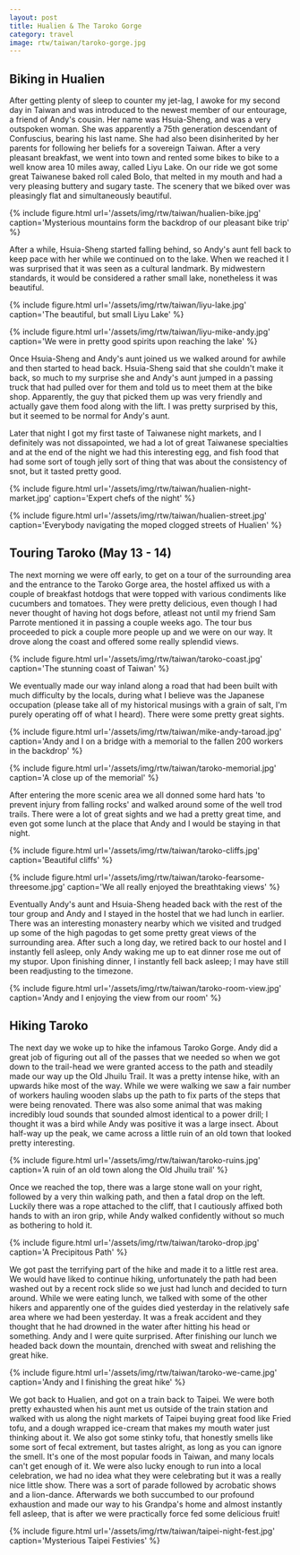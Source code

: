 ```yaml
---
layout: post
title: Hualien & The Taroko Gorge
category: travel
image: rtw/taiwan/taroko-gorge.jpg
---
```


## Biking in Hualien

After getting plenty of sleep to counter my jet-lag, I awoke for my
second day in Taiwan and was introduced to the newest member of our
entourage, a friend of Andy's cousin. Her name was Hsuia-Sheng, and
was a very outspoken woman. She was apparently a 75th generation
descendant of Confuscius, bearing his last name. She had also been
disinherited by her parents for following her beliefs for a sovereign
Taiwan. After a very pleasant breakfast, we went into town and rented
some bikes to bike to a well know area 10 miles away, called Liyu Lake. 
On our ride we got some great Taiwanese baked roll caled Bolo, that
melted in my mouth and had a very pleasing buttery and sugary taste.
The scenery that we biked over was pleasingly flat and simultaneously beautiful.

{% include figure.html url='/assets/img/rtw/taiwan/hualien-bike.jpg' caption='Mysterious mountains form the backdrop of our pleasant bike trip' %}

After a while, Hsuia-Sheng started falling behind, so Andy's aunt fell
back to keep pace with her while we continued on to the lake. When we
reached it I was surprised that it was seen as a cultural landmark. By
midwestern standards, it would be considered a rather small lake,
nonetheless it was beautiful.

{% include figure.html url='/assets/img/rtw/taiwan/liyu-lake.jpg' caption='The beautiful, but small Liyu Lake' %}

{% include figure.html url='/assets/img/rtw/taiwan/liyu-mike-andy.jpg' caption='We were in pretty good spirits upon reaching the lake' %}

Once Hsuia-Sheng and Andy's aunt joined us we walked around for awhile
and then started to head back. Hsuia-Sheng said that she couldn't make
it back, so much to my surprise she and Andy's aunt jumped in a
passing truck that had pulled over for them and told us to meet them
at the bike shop. Apparently, the guy that picked them up was very
friendly and actually gave them food along with the lift. I was pretty
surprised by this, but it seemed to be normal for Andy's aunt.

Later that night I got my first taste of Taiwanese night markets, and
I definitely was not dissapointed, we had a lot of great Taiwanese
specialties and at the end of the night we had this interesting egg,
and fish food that had some sort of tough jelly sort of thing that was
about the consistency of snot, but it tasted pretty good. 

{% include figure.html url='/assets/img/rtw/taiwan/hualien-night-market.jpg' caption='Expert chefs of the night' %}

{% include figure.html url='/assets/img/rtw/taiwan/hualien-street.jpg' caption='Everybody navigating the moped clogged streets of Hualien' %}

## Touring Taroko (May 13 - 14)

The next morning we were off early, to get on a tour of the
surrounding area and the entrance to the Taroko Gorge area, the hostel
affixed us with a couple of breakfast hotdogs that were topped with
various condiments like cucumbers and tomatoes. They were pretty
delicious, even though I had never thought of having hot dogs before,
atleast not until my friend Sam Parrote mentioned it in passing a
couple weeks ago. The tour bus proceeded to pick a couple more people
up and we were on our way. It drove along the coast and offered some
really splendid views.

{% include figure.html url='/assets/img/rtw/taiwan/taroko-coast.jpg' caption='The stunning coast of Taiwan' %}

We eventually made our way inland along a road that had been built
with much difficulty by the locals, during what I believe was the
Japanese occupation (please take all of my historical musings with a
grain of salt, I'm purely operating off of what I heard). There were
some pretty great sights.

{% include figure.html url='/assets/img/rtw/taiwan/mike-andy-taroad.jpg' caption='Andy and I on a bridge with a memorial to the fallen 200 workers in the backdrop' %}

{% include figure.html url='/assets/img/rtw/taiwan/taroko-memorial.jpg' caption='A close up of the memorial' %}

After entering the more scenic area we all donned some hard hats 'to
prevent injury from falling rocks' and walked around some of the well
trod trails. There were a lot of great sights and we had a pretty
great time, and even got some lunch at the place that Andy and I would
be staying in that night. 

{% include figure.html url='/assets/img/rtw/taiwan/taroko-cliffs.jpg' caption='Beautiful cliffs' %}

{% include figure.html url='/assets/img/rtw/taiwan/taroko-fearsome-threesome.jpg' caption='We all really enjoyed the breathtaking views' %}

Eventually Andy's aunt and Hsuia-Sheng headed back with the rest of
the tour group and Andy and I stayed in the hostel that we had lunch
in earlier. There was an interesting monastery nearby which we visited
and trudged up some of the high pagodas to get some pretty great views
of the surrounding area. After such a long day, we retired back to our
hostel and I instantly fell asleep, only Andy waking me up to eat
dinner rose me out of my stupor. Upon finishing dinner, I instantly
fell back asleep; I may have still been readjusting to the timezone.

{% include figure.html url='/assets/img/rtw/taiwan/taroko-room-view.jpg' caption='Andy and I enjoying the view from our room' %}

## Hiking Taroko

The next day we woke up to hike the infamous Taroko Gorge. Andy did a
great job of figuring out all of the passes that we needed so when we
got down to the trail-head we were granted access to the path and
steadily made our way up the Old Jhuilu Trail. It was a pretty intense
hike, with an upwards hike most of the way. While we were walking we
saw a fair number of workers hauling wooden slabs up the path to fix
parts of the steps that were being renovated. There was also some
animal that was making incredibly loud sounds that sounded almost
identical to a power drill; I thought it was a bird while Andy was
positive it was a large insect. About half-way up the peak, we came
across a little ruin of an old town that looked pretty interesting.

{% include figure.html url='/assets/img/rtw/taiwan/taroko-ruins.jpg' caption='A ruin of an old town along the Old Jhuilu trail' %}

Once we reached the top, there was a large stone wall on your right,
followed by a very thin walking path, and then a fatal drop on the
left. Luckily there was a rope attached to the cliff, that I
cautiously affixed both hands to with an iron grip, while Andy walked
confidently without so much as bothering to hold it.

{% include figure.html url='/assets/img/rtw/taiwan/taroko-drop.jpg' caption='A Precipitous Path' %}

We got past the terrifying part of the hike and made it to a little
rest area. We would have liked to continue hiking, unfortunately the
path had been washed out by a recent rock slide so we just had lunch
and decided to turn around. While we were eating lunch, we talked with
some of the other hikers and apparently one of the guides died
yesterday in the relatively safe area where we had been yesterday. It
was a freak accident and they thought that he had drowned in the water
after hitting his head or something. Andy and I were quite surprised. 
After finishing our lunch we headed back down the mountain, drenched
with sweat and relishing the great hike.

{% include figure.html url='/assets/img/rtw/taiwan/taroko-we-came.jpg' caption='Andy and I finishing the great hike' %}

We got back to Hualien, and got on a train back to Taipei. We were
both pretty exhausted when his aunt met us outside of the train
station and walked with us along the night markets of Taipei buying
great food like Fried tofu, and a dough wrapped ice-cream that makes
my mouth water just thinking about it. We also got some stinky tofu,
that honestly smells like some sort of fecal extrement, but tastes
alright, as long as you can ignore the smell. It's one of the most
popular foods in Taiwan, and many locals can't get enough of it. We
were also lucky enough to run into a local celebration, we had no idea
what they were celebrating but it was a really nice little show. There
was a sort of parade followed by acrobatic shows and a lion-dance.
Afterwards we both succumbed to our profound exhaustion and made our
way to his Grandpa's home and almost instantly fell asleep, that is
after we were practically force fed some delicious fruit!

{% include figure.html url='/assets/img/rtw/taiwan/taipei-night-fest.jpg' caption='Mysterious Taipei Festivies' %}
